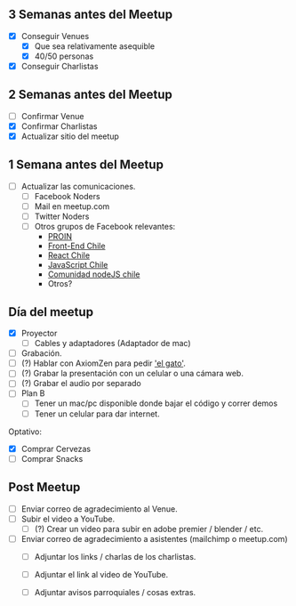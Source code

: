 ## 3 Semanas antes del Meetup
- [x] Conseguir Venues
  - [x] Que sea relativamente asequible
  - [x] 40/50 personas
- [x] Conseguir Charlistas

## 2 Semanas antes del Meetup
- [ ] Confirmar Venue  
- [x] Confirmar Charlistas
- [x] Actualizar sitio del meetup

## 1 Semana antes del Meetup
- [ ] Actualizar las comunicaciones.
  - [ ] Facebook Noders
  - [ ] Mail en meetup.com
  - [ ] Twitter Noders
  - [ ] Otros grupos de Facebook relevantes:
    - [PROIN](https://www.facebook.com/groups/proinchile/)
    - [Front-End Chile](https://www.facebook.com/groups/FrontEndChile/)
    - [React Chile](https://www.facebook.com/groups/reactchile)
    - [JavaScript Chile](https://www.facebook.com/groups/JavascriptChile/)
    - [Comunidad nodeJS chile](https://www.facebook.com/groups/265653273793148/)
    - Otros?

## Día del meetup
- [x] Proyector
  - [ ] Cables y adaptadores (Adaptador de mac)
- [ ] Grabación.
 - [ ] (?) Hablar con AxiomZen para pedir ['el gato'](https://www.elgato.com/en/gaming/game-capture-hd60-s).
 - [ ] (?) Grabar la presentación con un celular o una cámara web.
 - [ ] (?) Grabar el audio por separado
- [ ] Plan B
  - [ ] Tener un mac/pc disponible donde bajar el código y correr demos
  - [ ] Tener un celular para dar internet.

Optativo:
- [x] Comprar Cervezas
- [ ] Comprar Snacks

## Post Meetup 
- [ ] Enviar correo de agradecimiento al Venue.
- [ ] Subir el video a YouTube.
  - [ ] (?) Crear un video para subir en adobe premier / blender / etc.
- [ ] Enviar correo de agradecimiento a asistentes (mailchimp o meetup.com)
  - [ ] Adjuntar los links / charlas de los charlistas.
  - [ ] Adjuntar el link al video de YouTube.
  - [ ] Adjuntar avisos parroquiales / cosas extras.

